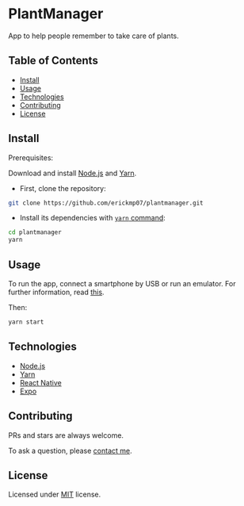 # PlantManager

App to help people remember to take care of plants.

## Table of Contents

- [Install](#install)
- [Usage](#usage)
- [Technologies](#technologies)
- [Contributing](#contributing)
- [License](#license)

## Install

Prerequisites:

Download and install [Node.js](https://nodejs.org/en/download/) and [Yarn](https://classic.yarnpkg.com/en/docs/install/).

- First, clone the repository:
```bash
git clone https://github.com/erickmp07/plantmanager.git
```

- Install its dependencies with [`yarn` command](https://classic.yarnpkg.com/en/docs/usage):
```bash
cd plantmanager
yarn
```

## Usage

To run the app, connect a smartphone by USB or run an emulator. For further information, read [this](https://docs.expo.dev/get-started/create-a-new-app/#opening-the-app-on-your-phonetablet).

Then:

```bash
yarn start
```

## Technologies

- [Node.js](https://nodejs.org/)
- [Yarn](https://yarnpkg.com/)
- [React Native](https://reactnative.dev/)
- [Expo](https://docs.expo.io/)

## Contributing

PRs and stars are always welcome.

To ask a question, please [contact me](mailto:erimacedo_92@hotmail.com).

## License

Licensed under [MIT](LICENSE) license.
